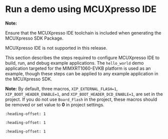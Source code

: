 # Run a demo using MCUXpresso IDE

**Note:**

Ensure that the MCUXpresso IDE toolchain is included when generating the MCUXpresso SDK Package.

MCUXpresso IDE is not supported in this release.

This section describes the steps required to configure MCUXpresso IDE to build, run, and debug example applications. The `hello_world` demo application targeted for the MIMXRT1060-EVKB platform is used as an example, though these steps can be applied to any example application in the MCUXpresso SDK.

**Note:** By default, three macros, `XIP_EXTERNAL_FLASH=1`, `XIP_BOOT_HEADER_ENABLE=1`, and `XIP_BOOT_HEADER_DCD_ENABLE=1`, are set in the project. If you do not use `Board_Flash` in the project, these macros should be removed or set value to **0** in project settings.


```{include} ../topics/select_the_workspace_location.md
:heading-offset: 1
```

```{include} ../topics/build_an_example_application.md
:heading-offset: 1
```

```{include} ../topics/run_an_example_application_002.md
:heading-offset: 1
```

